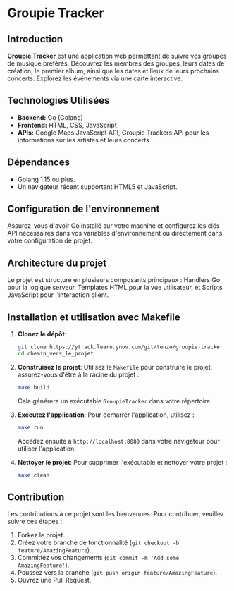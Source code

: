 # Groupie Tracker

## Introduction

**Groupie Tracker** est une application web permettant de suivre vos groupes de musique préférés. Découvrez les membres des groupes, leurs dates de création, le premier album, ainsi que les dates et lieux de leurs prochains concerts. Explorez les événements via une carte interactive.

## Technologies Utilisées

- **Backend:** Go (Golang)
- **Frontend:** HTML, CSS, JavaScript
- **APIs:** Google Maps JavaScript API, Groupie Trackers API pour les informations sur les artistes et leurs concerts.

## Dépendances

- Golang 1.15 ou plus.
- Un navigateur récent supportant HTML5 et JavaScript.

## Configuration de l'environnement

Assurez-vous d'avoir Go installé sur votre machine et configurez les clés API nécessaires dans vos variables d'environnement ou directement dans votre configuration de projet.

## Architecture du projet

Le projet est structuré en plusieurs composants principaux : Handlers Go pour la logique serveur, Templates HTML pour la vue utilisateur, et Scripts JavaScript pour l'interaction client.

## Installation et utilisation avec Makefile

1. **Clonez le dépôt**:

   ```bash
   git clone https://ytrack.learn.ynov.com/git/tenzo/groupie-tracker
   cd chemin_vers_le_projet
   ```

2. **Construisez le projet**:
   Utilisez le `Makefile` pour construire le projet, assurez-vous d'être à la racine du projet :

   ```bash
   make build
   ```

   Cela générera un exécutable `GroupieTracker` dans votre répertoire.

3. **Exécutez l'application**:
   Pour démarrer l'application, utilisez :

   ```bash
   make run
   ```

   Accédez ensuite à `http://localhost:8080` dans votre navigateur pour utiliser l'application.

4. **Nettoyer le projet**:
   Pour supprimer l'exécutable et nettoyer votre projet :
   ```bash
   make clean
   ```

## Contribution

Les contributions à ce projet sont les bienvenues. Pour contribuer, veuillez suivre ces étapes :

1. Forkez le projet.
2. Créez votre branche de fonctionnalité (`git checkout -b feature/AmazingFeature`).
3. Committez vos changements (`git commit -m 'Add some AmazingFeature'`).
4. Poussez vers la branche (`git push origin feature/AmazingFeature`).
5. Ouvrez une Pull Request.
